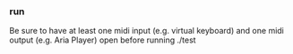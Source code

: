 ### run
Be sure to have at least one midi input (e.g. virtual keyboard) and one midi output (e.g. Aria Player) open before running ./test
